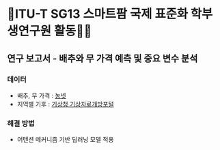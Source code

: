 # 🌾ITU-T SG13 스마트팜 국제 표준화 학부생연구원 활동👨‍🎓

## 연구 보고서 - 배추와 무 가격 예측 및 중요 변수 분석
### 데이터
- 배추, 무 가격 : [농넷](https://www.nongnet.or.kr/index.do)
- 지역별 기후 : [기상청 기상자료개방포털](https://data.kma.go.kr/cmmn/main.do)

### 해결 방법
- 어텐션 메커니즘 기반 딥러닝 모델 적용
